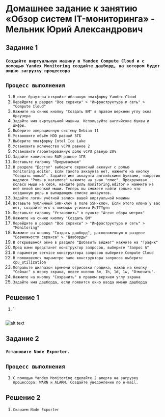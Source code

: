 # Домашнее задание к занятию «Обзор систем IT-мониторинга» - Мельник Юрий Александрович


## Задание 1

### `Создайте виртуальную машину в Yandex Compute Cloud и с помощью Yandex Monitoring создайте дашборд, на котором будет видно загрузку процессора`
## `Процесс выполнения`

1.  `В окне браузера откройте облачную платформу Yandex Cloud`
2.  `Перейдите в раздел "Все сервисы" > "Инфраструктура и сеть" > "Compute Cloud"`
3.  `Нажмите на синюю кнопку "Создать ВМ" в правом верхнем углу окна браузера`
4.  `Задайте имя виртуальной машины. Используйте английские буквы и цифры.`
5.  `Выберите операционную систему Debian 11`
6.  `Установите объём HDD равный 3ГБ`
7.  `Выберите платформу Intel Ice Lake`
8.  `Установите количество vCPU равное 2`
9.  `Установите гарантированную долю vCPU равную 20%`
10. `Задайте количество RAM равное 1ГБ`
11. `Поставьте галочку "Прерываемая"`
12. `В разделе "Доступ" выберите сервисный аккаунт с ролью monitoring.editor. Если такого аккаунта нет, нажмите на кнопку "Создать новый". Задайте имя аккаунта английскими буквами, напротив надписи "Роли в каталоге" нажмите на знак "плюс". Прокручивая колесо мыши на себя, найдите роль monitoring.editor и нажмите на неё левой кнопкой мыши. Теперь вы сможете найти только что созданную роль в выпадающем списке аккаунтов.`
13. `Задайте логин учётной записи вашей виртуальной машины`
14. `Вставьте публичный SHH-ключ в поле SSH-ключ. Если этого ключа у вас нет, создайте его с помощью утилиты PuTTYgen`
15. `Поставьте галочку "Установить" в пункте "Агент сбора метрик"`
16. `Нажмите на синюю кнопку "Создать ВМ"`
17. `Перейдите в раздел "Все сервисы" > "Инфраструктура и сеть" > "Monitoring"`
18. `Нажмите на кнопку "Создать дашборд", расположенную в разделе "Возможности сервиса" > "Дашборды"`
19. `В открывшемся окне в разделе "Добавить виджет" нажмите на "График"`
20. `Пред вами предстанет конструктор запросов, выберите "Запрос А"`
21. `В параметре service конструктора запросов выберите Compute Cloud`
22. `В появившемся параметре name конструктора запросов выберите cpu_utilization`
23. `Поправьте диапазон времени отрисовки графика, нажав на кнопку "Сейчас" в верху экрана, левее кнопок 3m, 1h, 1d, 1w, "Отменить".`
24. `Нажмите на кнопку "Сохранить" в правом верхнем углу экрана`
25. `Задайте имя дашборда, если появится окно ввода имени дашборда`

 



## Решение 1
1. ``
 
 ```
 
 ```
 ![alt text](https://github.com/ysatii/Zabbix/Yandex-Monitoring/main/img/image1.jpg)



 
## Задание 2

### `Установите Node Exporter.`
## `Процесс выполнения`

1. `С помощью Yandex Monitoring сделайте 2 алерта на загрузку процессора: WARN и ALARM. Создайте уведомление по e-mail.`

## Решение 2
1. `Скачаем Node Exporter`
 
 ```
 
 ```



 

